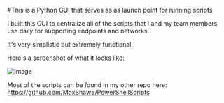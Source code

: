 #This is a Python GUI that serves as as launch point for running scripts

I built this GUI to centralize all of the scripts that I and my team members use daily for supporting endpoints and networks.

It's very simplistic but extremely functional.

Here's a screenshot of what it looks like:

![image](https://github.com/user-attachments/assets/e3244740-98e3-4303-8eeb-da11ea70731e)


Most of the scripts can be found in my other repo here: https://github.com/MaxShaw5/PowerShellScripts
